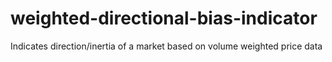 # weighted-directional-bias-indicator
Indicates direction/inertia of a market based on volume weighted price data
